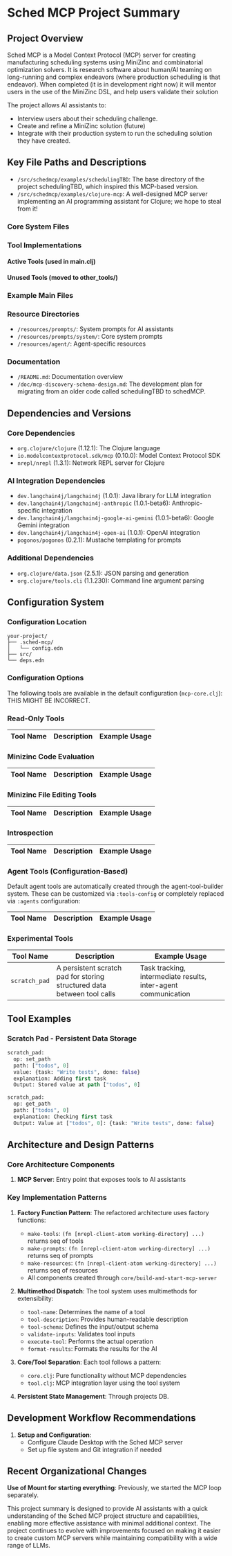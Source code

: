 # Sched MCP Project Summary

## Project Overview

Sched MCP is a Model Context Protocol (MCP) server for creating manufacturing scheduling systems using MiniZinc and combinatorial optimization solvers.
It is research software about human/AI teaming on long-running and complex endeavors (where production scheduling is that endeavor).
When completed (it is in development right now) it will mentor users in the use of the MiniZinc DSL, and help users validate their solution

The project allows AI assistants to:
- Interview users about their scheduling challenge.
- Create and refine a MiniZinc solution (future)
- Integrate with their production system to run the scheduling solution they have created.

## Key File Paths and Descriptions

- `/src/schedmcp/examples/schedulingTBD`: The base directory of the project schedulingTBD, which inspired this MCP-based version.
- `/src/schedmcp/examples/clojure-mcp`: A well-designed MCP server implementing an AI programming assistant for Clojure; we hope to steal from it!

### Core System Files

### Tool Implementations

#### Active Tools (used in main.clj)


#### Unused Tools (moved to other_tools/)

### Example Main Files

### Resource Directories

- `/resources/prompts/`: System prompts for AI assistants
- `/resources/prompts/system/`: Core system prompts
- `/resources/agent/`: Agent-specific resources

### Documentation

- `/README.md`: Documentation overview
- `/doc/mcp-discovery-schema-design.md`: The development plan for migrating from an older code called schedulingTBD to schedMCP.

## Dependencies and Versions

### Core Dependencies

- `org.clojure/clojure` (1.12.1): The Clojure language
- `io.modelcontextprotocol.sdk/mcp` (0.10.0): Model Context Protocol SDK
- `nrepl/nrepl` (1.3.1): Network REPL server for Clojure

### AI Integration Dependencies

- `dev.langchain4j/langchain4j` (1.0.1): Java library for LLM integration
- `dev.langchain4j/langchain4j-anthropic` (1.0.1-beta6): Anthropic-specific integration
- `dev.langchain4j/langchain4j-google-ai-gemini` (1.0.1-beta6): Google Gemini integration
- `dev.langchain4j/langchain4j-open-ai` (1.0.1): OpenAI integration
- `pogonos/pogonos` (0.2.1): Mustache templating for prompts

### Additional Dependencies

- `org.clojure/data.json` (2.5.1): JSON parsing and generation
- `org.clojure/tools.cli` (1.1.230): Command line argument parsing

## Configuration System

### Configuration Location
```
your-project/
├── .sched-mcp/
│   └── config.edn
├── src/
└── deps.edn
```

### Configuration Options

The following tools are available in the default configuration (`mcp-core.clj`):  THIS MIGHT BE INCORRECT.

### Read-Only Tools

| Tool Name | Description | Example Usage |
|-----------|-------------|---------------|

### Minizinc Code Evaluation

| Tool Name | Description | Example Usage |
|-----------|-------------|---------------|

### Minizinc File Editing Tools

| Tool Name | Description | Example Usage |
|-----------|-------------|---------------|

### Introspection

| Tool Name | Description | Example Usage |
|-----------|-------------|---------------|

### Agent Tools (Configuration-Based)

Default agent tools are automatically created through the agent-tool-builder system. These can be customized via `:tools-config` or completely replaced via `:agents` configuration:

| Tool Name | Description | Example Usage |
|-----------|-------------|---------------|

### Experimental Tools

| Tool Name | Description | Example Usage |
|-----------|-------------|---------------|
| `scratch_pad` | A persistent scratch pad for storing structured data between tool calls | Task tracking, intermediate results, inter-agent communication |

## Tool Examples

### Scratch Pad - Persistent Data Storage

```clojure
scratch_pad:
  op: set_path
  path: ["todos", 0]
  value: {task: "Write tests", done: false}
  explanation: Adding first task
  Output: Stored value at path ["todos", 0]

scratch_pad:
  op: get_path
  path: ["todos", 0]
  explanation: Checking first task
  Output: Value at ["todos", 0]: {task: "Write tests", done: false}
```

## Architecture and Design Patterns

### Core Architecture Components

1. **MCP Server**: Entry point that exposes tools to AI assistants

### Key Implementation Patterns

1. **Factory Function Pattern**: The refactored architecture uses factory functions:
   - `make-tools`: `(fn [nrepl-client-atom working-directory] ...)` returns seq of tools
   - `make-prompts`: `(fn [nrepl-client-atom working-directory] ...)` returns seq of prompts
   - `make-resources`: `(fn [nrepl-client-atom working-directory] ...)` returns seq of resources
   - All components created through `core/build-and-start-mcp-server`

2. **Multimethod Dispatch**: The tool system uses multimethods for extensibility:
   - `tool-name`: Determines the name of a tool
   - `tool-description`: Provides human-readable description
   - `tool-schema`: Defines the input/output schema
   - `validate-inputs`: Validates tool inputs
   - `execute-tool`: Performs the actual operation
   - `format-results`: Formats the results for the AI

3. **Core/Tool Separation**: Each tool follows a pattern:
   - `core.clj`: Pure functionality without MCP dependencies
   - `tool.clj`: MCP integration layer using the tool system

5. **Persistent State Management**: Through projects DB.

## Development Workflow Recommendations

1. **Setup and Configuration**:
   - Configure Claude Desktop with the Sched MCP server
   - Set up file system and Git integration if needed

## Recent Organizational Changes

**Use of Mount for starting everything**: Previously, we started the MCP loop separately.

This project summary is designed to provide AI assistants with a quick understanding of the Sched MCP project structure and capabilities, enabling more effective assistance with minimal additional context.
The project continues to evolve with improvements focused on making it easier to create custom MCP servers while maintaining compatibility with a wide range of LLMs.
